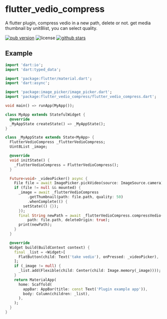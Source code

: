 # flutter_vedio_compress

A flutter plugin, compress vedio in a new path, delete or not. get media thumbnail by unit8list, you can select quality.

<p align="left">
  <a href="https://pub.dartlang.org/packages/flutter_vedio_compress"><img alt="pub version" src="https://img.shields.io/pub/v/flutter_vedio_compress.svg"></a>
  <img alt="license" src="https://img.shields.io/github/license/TenkaiRuri/flutter_vedio_compress.svg">
  <a href="https://github.com/TenkaiRuri/flutter_vedio_compress"><img alt="github stars" src="https://img.shields.io/github/stars/TenkaiRuri/flutter_vedio_compress.svg?style=social&label=Stars"></a>
</p>

## Example
```dart
import 'dart:io';
import 'dart:typed_data';

import 'package:flutter/material.dart';
import 'dart:async';

import 'package:image_picker/image_picker.dart';
import 'package:flutter_vedio_compress/flutter_vedio_compress.dart';

void main() => runApp(MyApp());

class MyApp extends StatefulWidget {
  @override
  _MyAppState createState() => _MyAppState();
}

class _MyAppState extends State<MyApp> {
  FlutterVedioCompress _flutterVedioCompress;
  Uint8List _image;

  @override
  void initState() {
    _flutterVedioCompress = FlutterVedioCompress();
  }

  Future<void> _videoPicker() async {
    File file = await ImagePicker.pickVideo(source: ImageSource.camera);
    if (file != null && mounted) {
      _image = await _flutterVedioCompress
          .getThumbnail(path: file.path, quality: 50)
          .whenComplete(() {
        setState(() {});
      });
      final String newPath = await _flutterVedioCompress.compressVedio(
          path: file.path, deleteOrigin: true);
      print(newPath);
    }
  }

  @override
  Widget build(BuildContext context) {
    final _list = <Widget>[
      FlatButton(child: Text('take vedio'), onPressed: _videoPicker),
    ];
    if (_image != null) {
      _list.add(Flexible(child: Center(child: Image.memory(_image))));
    }
    return MaterialApp(
      home: Scaffold(
        appBar: AppBar(title: const Text('Plugin example app')),
        body: Column(children: _list),
      ),
    );
  }
}

```